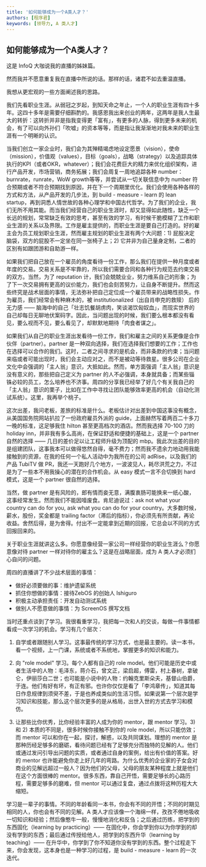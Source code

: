 ```yaml
---
title: '如何能够成为一个A类人才？'
authors: [程序君]
keywords: [领导力, A 类人才]
---
```


## 如何能够成为一个A类人才？

这是 InfoQ 大咖说我的直播的姊妹篇。

然而我并不愿意重复我在直播中所说的话。那样的话，诸君不如去重温直播。

我想从更宏观的一些方面阐述我的思路。

我们先看职业生涯。从弱冠之岁起，到知天命之年止，一个人的职业生涯有四十多年。这四十多年是需要仔细斟酌的。我感恩我出来创业的两年，这两年是我人生最大的转折：这转折并非是指我变得更「富有」，有更多的人脉，得到更多未来的机会，有了可以向外孙们「吹嘘」的资本等等，而是指让我渐渐地对我未来的职业生涯有一个明晰的认识。

当我们创立一家企业时，我们会为其殚精竭虑地设定愿景（vision），使命（mission），价值观（values），目标（goals），战略（strategy）以及追踪具体执行的KPI（或者OKR，whatever）；我们会花费巨大的精力来优化组织架构，进行产品开发，市场营销，商务拓展；我们会周复一周地追踪各种 number：burnrate，runrate，WoW growth等等，并尝试从一切关联信息中为 number 符合预期或者不符合预期找到原因，并在下一个周期里优化。我们会使用各种各样的方式和方法，从产品开发的几步法，到 build - measure - learn 的 lean startup，再到洞悉人情世故的各种心理学和中国古代哲学。为了我们的企业，我们无所不用其能。而当我们经营自己的职业生涯时，却又显得如此随性，缺乏一个长远的规划，常常缺乏有效的思考，甚至有效的学习，有时候干脆模糊了工作和职业生涯的关系以及界限。工作是雇主提供的，而职业生涯是要自己打造的。好的雇主会为员工规划职业生涯，然而雇主规划的职业生涯有两个大问题：1) 屁股决定脑袋，双方的屁股不一定坐在同一张椅子上；2) 它并非为自己量身定制，二者的区别有如跟团游和自助游一样。

如果我们把自己放在一个雇员的角度看待一份工作，那么我们在提供一种月度或者年度的交易。交易关系是不牢靠的，所以我们需要合同和各种行为规范去约束交易的双方。当然，为了 reputation 计，我们会兢兢业业，努力维系自己的形象；为了下一次交易拥有更高的议价能力，我们也会刻苦努力，让自身不断提升。然而这些终究是战术层面的事情，无法弥补把自己定位成一个雇员带来的战略性损失。作为雇员，我们经常会有种麻木的，被 institutionalized（出自肖申克的救赎） 后的无力感 —— 脑海中的自己「壮志饥餐胡虏肉，笑谈渴饮匈奴血」，而现实世界的自己却每日无聊地伏案码字。因此，当问题出现的时候，我们要么根本都没有看见，要么视而不见，要么看见了，却默默地期待「肉食者谋之」。

如果我们从自己的职业生涯出发看待一份工作，我们和雇主之间的关系更像是合作伙伴（partner）。partner 是一种双向选择，我们在选择我们想要的工作；工作也在选择可以合作的我们。这时，二者之间寻求的是机会，而非条款的约束；当问题来临或者可能出现时，我们会主动应对之，而不是被动等待救星。很多公司在企业文化中会强调的「主人翁」意识，大抵如此。然而，单方面强调「主人翁」意识是没有意义的，那些把自己定义为 partner 的人不必强调，本身就具备；而某些锱铢必较的员工，怎么培养也不济事。周四的分享我已经举了好几个有关我自己的「主人翁」意识的栗子，比如在工作中寻找让团队能够效率更高的机会（自动化测试系统）。这里，我再举个桃子。

这次出差，我问老板，差旅的标准是什么。老板估计对出差到中国这事没有概念，从美国国务院网站扒拉了一份政府雇员外派的 guide，上面赫然写着两百二十多刀一晚的标准，这足够我住 hilton 甚至更高档次的酒店。然而我选择 70-100 刀的 holiday inn，并非我有多么高尚，在保证舒适和便捷的基础上，这是一个 partner 自然的选择 —— 几日的差价足以让工程师升级为顶配的 mbp。我此次出差的目的是组建团队，这事我本可以做得悠然自得，毫不费力；然而我不遗余力地动用我能接触到的资源，在我的任何一个私人活动中为我所在的公司 adRise，以及我们的产品 TubiTV 做 PR，我还一天跑好几个地方，一波波见人，耗尽洪荒之力，不过是为了一些本不用我操心的潜在的合作机会。从 easy 模式一言不合切换到 hard 模式，这是一个 partner 很自然的选择。

当然，做 partner 是有风险的，郎有情而妾无意，满腹衷肠可能换来一纸心酸，这事经常发生。然而我们不能因噎废食。肯尼迪说过：ask not what your country can do for you, ask what you can do for your country。大多数时候，薪水，股份，奖金都是 trailing factor（滞后的指标），你必须先有所贡献，再论收益。舍然后得，是为舍得。付出不一定能拿到近期的回报，它总会以不同的方式回报回来的。

关于职业生涯就讲这么多。你愿意像经营一家公司一样经营你的职业生涯么？你愿意像对待 partner 一样对待你的雇主么？这是在战略层面，成为 A 类人才必须扪心自问的问题。

周四的直播讲了不少战术层面的事情：

* 做好必须要做的事：维护遗留系统
* 抓住你想做的事情：接待ZebOS 的创始人 Ishiguro
* 积极主动承担责任：开发自动测试系统
* 做别人不愿意做的事情：为 ScreenOS 撰写文档

当时还重点谈到了学习。我很看重学习，我把每一次和人的交谈，每做一件事情都看成一次学习的机会。学习有几个层次：

1) 自学或者跟随别人学习。这事最传统的学习方式，也是最主要的。读一本书，看一个视频，上一门课，系统或者不系统地，掌握更多的知识和能力。

2) 向 "role model" 学习。每个人都有自己的 role model。他们可能是历史中或者生活中的人物：毛泽东，蒋介石，曾文正，梁启超，傅雷，村上春树，拿破仑，伊丽莎白二世；也可能是小说中的人物：约翰克里斯朵夫，基督山伯爵，于连。他们有好有坏，有正有邪。也许你仅仅是看了「李鸿章传」，知道其每日作息规律到须臾不差，于是也养成类似的生活习惯。如果说第一个层次是学习知识和技能，那么这个层次更多的是从格局，出世入世的方式去学习和模仿。

3) 让那些比你优秀，比你经验丰富的人成为你的 mentor，跟 mentor 学习。3) 和 2) 本质的不同是，很多时候你接触不到你的 role model，所以只能仿效；而 mentor 可以和你在一起，探讨，解惑，以及共同谋划。理想的 mentor 是那种历经足够多的磨砺，看待问题已经有了足够充分而独特的见解的人。他们或通过发问引导出问题的实质，或者通过自身的案例，给出有价值的答案。好的 mentor 也许能避免你走上好几年的弯路。为什么优秀的企业家的子女会对商业的见解远超过一般人？因为他们的父母，父母的朋友某种程度上就是他们在这个方面很棒的 mentor。很多东西，靠自己开悟，需要足够长的心路历程，需要足够多的磨难，但 mentor 可以通过复盘，通过点拨将这种历程大大缩短。

学习是一辈子的事情。不同的年龄看同一本书，你会有不同的开悟；不同的时期见相同的人，你也会有不同的见解。A 类人才应该像一个海绵一样，孜孜不倦地吸收一切知识和经验；然后像憨牛一般，慢慢地消化和反刍；之后通过历练，把学到的东西固化（learning by practicing）—— 在固化中，你会学到你以为你学到的却没有学到的东西；最后通过传授给他人，把学到的东西升华（learning by teaching）—— 在升华中，你学到了你不知道你没有学到的东西。整个过程走下来，你会发现，这本身也是一种学习的过程，是 build - measure - learn 的一次迭代。
